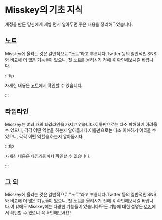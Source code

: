 # Misskey의 기초 지식

계정을 만든 당신에게 제일 먼저 알아두면 좋은 내용을 정리해두었습니다.

## 노트

Misskey에 올리는 것은 일반적으로 "노트"라고 부릅니다.Twitter 등의 일반적인 SNS와 비교해 더 많은 기능들이 있으니, 첫 노트를 올리시기 전에 꼭 확인해보시길 바랍니다.

:::tip

자세한 내용은 [노트](/docs/for-users/features/note/)에서 확인할 수 있습니다.

:::

## 타임라인

Misskey는 여러 개의 타임라인을 가지고 있습니다.이름만으로는 다소 이해하기 어려울 수 있으니, 각각 어떤 역할을 하는지 알아둡시다.이름만으로는 다소 이해하기 어려울 수 있으니, 각각 어떤 역할을 하는지 알아둡시다.

:::tip

자세한 내용은 [타임라인](/docs/for-users/features/timeline/)에서 확인할 수 있습니다.

:::

## 그 외

Misskey에 올리는 것은 일반적으로 "노트"라고 부릅니다.Twitter 등의 일반적인 SNS와 비교해 더 많은 기능들이 있으니, 첫 노트를 올리시기 전에 꼭 확인해보시길 바랍니다.이 밖에도 Misskey에는 다양한 기능들이 있습니다!모든 기능에 대한 설명은 [여기](/docs/for-users/features/)에서 확인할 수 있으니 꼭 확인해보세요!